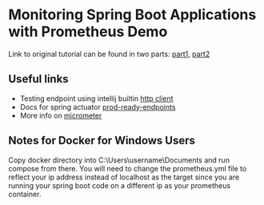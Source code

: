 # Monitoring Spring Boot Applications with Prometheus Demo

Link to original tutorial can be found in two parts:
[part1](https://www.callicoder.com/spring-boot-actuator/),
[part2](https://www.callicoder.com/spring-boot-actuator-metrics-monitoring-dashboard-prometheus-grafana/)

## Useful links

- Testing endpoint using intellij builtin [http client](https://www.vojtechruzicka.com/intellij-idea-tips-tricks-testing-restful-web-services/)
- Docs for spring actuator [prod-ready-endpoints](https://docs.spring.io/spring-boot/docs/current/reference/html/production-ready-endpoints.html)
- More info on [micrometer](http://micrometer.io/)

## Notes for Docker for Windows Users

Copy docker directory into C:\Users\username\Documents and run compose from there. You will need to change the prometheus.yml file to reflect your ip address instead of localhost as the target since you are running your spring boot code on a different ip as your prometheus container.
